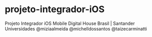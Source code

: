 # projeto-integrador-iOS
 Projeto Integrador iOS Mobile Digital House Brasil | Santander Universidades  @miziaalmeida @michelldossantos @taizecarminatti
